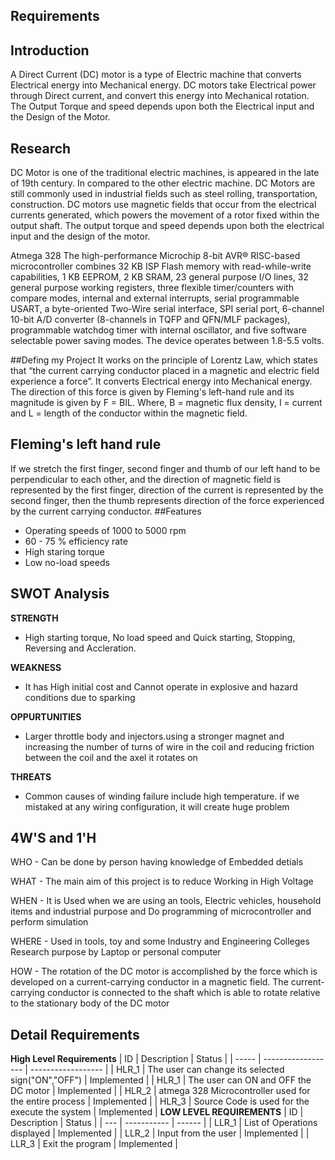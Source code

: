 ## Requirements
## Introduction
   A Direct Current (DC) motor is a type of Electric machine that converts Electrical energy into Mechanical energy. DC motors take Electrical power through Direct current, and convert this energy into Mechanical rotation. The Output Torque and speed depends upon both the Electrical input and the Design of the Motor.
## Research
DC Motor is one  of the  traditional electric  machines, is  appeared in the late  of 19th century. In compared to the other electric machine. DC Motors are still commonly used in industrial fields such as steel rolling, transportation, construction.
DC motors use magnetic fields that occur from the electrical currents generated, which powers the movement of a rotor fixed within the output shaft. The output torque and speed depends upon both the electrical input and the design of the motor.

Atmega 328
The high-performance Microchip 8-bit AVR® RISC-based microcontroller combines 32 KB ISP Flash memory with read-while-write capabilities, 1 KB EEPROM, 2 KB SRAM, 23 general purpose I/O lines, 32 general purpose working registers, three flexible timer/counters with compare modes, internal and external interrupts, serial programmable USART, a byte-oriented Two-Wire serial interface, SPI serial port, 6-channel 10-bit A/D converter (8-channels in TQFP and QFN/MLF packages), programmable watchdog timer with internal oscillator, and five software selectable power saving modes. The device operates between 1.8-5.5 volts.

##Defing my Project
It works on the principle of Lorentz Law, which states that “the current carrying conductor placed in a magnetic and electric field experience a force”.
It converts Electrical energy into Mechanical energy.
The direction of this force is given by Fleming's left-hand rule and its magnitude is given by F = BIL. Where, B = magnetic flux density, I = current and L = length of the conductor within the magnetic field. 
## Fleming's left hand rule
If we stretch the first finger, second finger and thumb of our left hand to be perpendicular to each other, and the direction of magnetic field is represented by the first finger, direction of the current is represented by the second finger, then the thumb represents direction of the force experienced by the current carrying conductor.
##Features 
*  Operating speeds of  1000  to  5000  rpm
*  60 - 75 % efficiency rate
* High staring torque
*  Low no-load speeds
## SWOT Analysis
__STRENGTH__
*  High starting torque, No load speed and Quick starting, Stopping, Reversing and Accleration.

__WEAKNESS__
*  It has High initial cost and Cannot operate in explosive and hazard conditions due to sparking

__OPPURTUNITIES__
*  Larger throttle body and injectors.using a stronger magnet and increasing the number of turns of wire in the coil and reducing friction between the coil and the axel it rotates on

__THREATS__
*  Common causes of winding failure include high temperature. if we mistaked at any wiring configuration, it will create huge problem

## 4W'S and 1'H
WHO -  Can be done by person having knowledge of Embedded detials

WHAT - The main aim of this project is to reduce Working in High Voltage

WHEN - It is Used when we are using an tools, Electric vehicles, household items and industrial purpose and Do programming of microcontroller and perform simulation

WHERE - Used in tools, toy and some Industry and Engineering Colleges Research purpose  by Laptop or personal computer

HOW - The rotation of the DC motor is accomplished by the force which is developed on a current-carrying conductor in a magnetic field. The current-carrying conductor is connected to the shaft which is able to rotate relative to the stationary body of the DC motor
## Detail Requirements
__High Level Requirements__
|   ID  |     Description    |       Status       |
| ----- | ------------------ | ------------------ |
| HLR_1 | The user can change its selected sign("ON","OFF") | Implemented |
| HLR_1 | The user can ON and OFF the DC motor | Implemented |
| HLR_2	| atmega 328 Microcontroller used for the entire process |  Implemented |
| HLR_3 | Source Code is used for the execute the system |  Implemented |
__LOW LEVEL REQUIREMENTS__
| ID  | Description | Status |
| --- | ----------- | ------ |
| LLR_1 | List of Operations displayed | Implemented |
| LLR_2 | Input from the user | Implemented |
| LLR_3 | Exit the program | Implemented |
